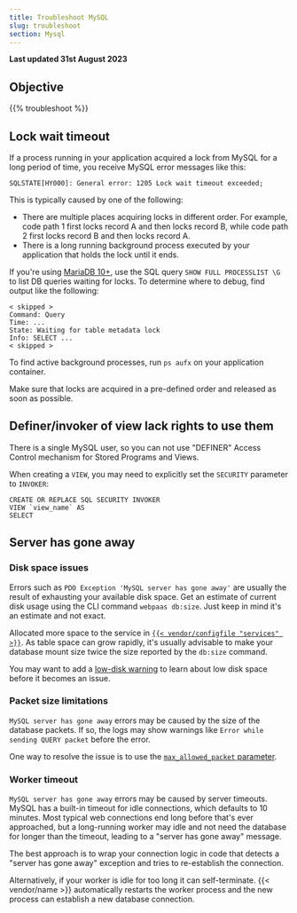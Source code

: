 ```yaml
---
title: Troubleshoot MySQL
slug: troubleshoot
section: Mysql
---
```


**Last updated 31st August 2023**



## Objective  

{{% troubleshoot %}}

## Lock wait timeout

If a process running in your application acquired a lock from MySQL for a long period of time,
you receive MySQL error messages like this:

```text
SQLSTATE[HY000]: General error: 1205 Lock wait timeout exceeded;
```

This is typically caused by one of the following:

* There are multiple places acquiring locks in different order.
  For example, code path 1 first locks record A and then locks record B,
  while code path 2 first locks record B and then locks record A.
* There is a long running background process executed by your application that holds the lock until it ends.

If you're using [MariaDB 10+](./_index.md), use the SQL query `SHOW FULL PROCESSLIST \G` to list DB queries waiting for locks.
To determine where to debug, find output like the following:

```text
< skipped >
Command: Query
Time: ...
State: Waiting for table metadata lock
Info: SELECT ...
< skipped >
```

To find active background processes, run `ps aufx` on your application container.

Make sure that locks are acquired in a pre-defined order and released as soon as possible.

## Definer/invoker of view lack rights to use them

There is a single MySQL user, so you can not use "DEFINER" Access Control mechanism for Stored Programs and Views.

When creating a `VIEW`, you may need to explicitly set the `SECURITY` parameter to `INVOKER`:

```text
CREATE OR REPLACE SQL SECURITY INVOKER
VIEW `view_name` AS
SELECT
```

## Server has gone away

### Disk space issues

Errors such as `PDO Exception 'MySQL server has gone away'` are usually the result of exhausting your available disk space.
Get an estimate of current disk usage using the CLI command `webpaas db:size`.
Just keep in mind it's an estimate and not exact.

Allocated more space to the service in [`{{< vendor/configfile "services" >}}`](../_index.md).
As table space can grow rapidly,
it's usually advisable to make your database mount size twice the size reported by the `db:size` command.

You may want to add a [low-disk warning](../../integrations/notifications.md#low-disk-warning)
to learn about low disk space before it becomes an issue.

### Packet size limitations

`MySQL server has gone away` errors may be caused by the size of the database packets.
If so, the logs may show warnings like `Error while sending QUERY packet` before the error.

One way to resolve the issue is to use the [`max_allowed_packet` parameter](./_index.md#configure-the-database).

### Worker timeout

`MySQL server has gone away` errors may be caused by server timeouts.
MySQL has a built-in timeout for idle connections, which defaults to 10 minutes.
Most typical web connections end long before that's ever approached,
but a long-running worker may idle and not need the database for longer than the timeout, leading to a "server has gone away" message.

The best approach is to wrap your connection logic in code that detects a "server has gone away" exception
and tries to re-establish the connection.

Alternatively, if your worker is idle for too long it can self-terminate.
{{< vendor/name >}} automatically restarts the worker process and the new process can establish a new database connection.
